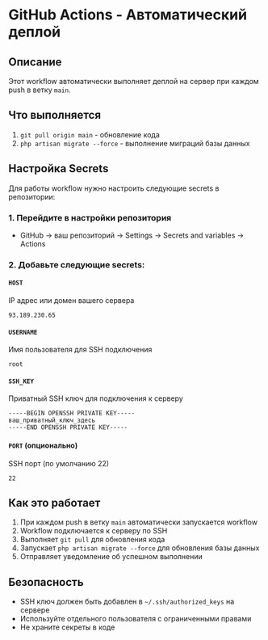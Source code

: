 # GitHub Actions - Автоматический деплой

## Описание
Этот workflow автоматически выполняет деплой на сервер при каждом push в ветку `main`.

## Что выполняется
1. `git pull origin main` - обновление кода
2. `php artisan migrate --force` - выполнение миграций базы данных

## Настройка Secrets

Для работы workflow нужно настроить следующие secrets в репозитории:

### 1. Перейдите в настройки репозитория
- GitHub → ваш репозиторий → Settings → Secrets and variables → Actions

### 2. Добавьте следующие secrets:

#### `HOST`
IP адрес или домен вашего сервера
```
93.189.230.65
```

#### `USERNAME`
Имя пользователя для SSH подключения
```
root
```

#### `SSH_KEY`
Приватный SSH ключ для подключения к серверу
```
-----BEGIN OPENSSH PRIVATE KEY-----
ваш_приватный_ключ_здесь
-----END OPENSSH PRIVATE KEY-----
```

#### `PORT` (опционально)
SSH порт (по умолчанию 22)
```
22
```

## Как это работает

1. При каждом push в ветку `main` автоматически запускается workflow
2. Workflow подключается к серверу по SSH
3. Выполняет `git pull` для обновления кода
4. Запускает `php artisan migrate --force` для обновления базы данных
5. Отправляет уведомление об успешном выполнении

## Безопасность

- SSH ключ должен быть добавлен в `~/.ssh/authorized_keys` на сервере
- Используйте отдельного пользователя с ограниченными правами
- Не храните секреты в коде
